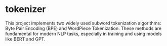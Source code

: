# tokenizer
This project implements two widely used subword tokenization algorithms: Byte Pair Encoding (BPE) and WordPiece Tokenization. These methods are fundamental for modern NLP tasks, especially in training and using models like BERT and GPT.
